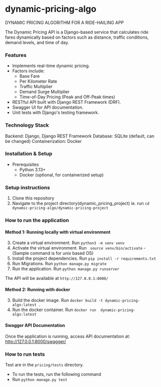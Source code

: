 # dynamic-pricing-algo
DYNAMIC PRICING ALGORITHM FOR A RIDE-HAILING APP


The Dynamic Pricing API is a Django-based service that calculates ride fares dynamically based on factors such as distance, traffic conditions, demand levels, and time of day.















### Features
- Implements real-time dynamic pricing.
- Factors include:
    - Base Fare
    - Per Kilometer Rate
    - Traffic Multiplier
    - Demand Surge Multiplier
    - Time-of-Day Pricing (Peak and Off-Peak times)
- RESTful API built with Django REST Framework (DRF).
- Swagger UI for API documentation.
- Unit tests with Django's testing framework.


### Technology Stack
Backend: Django, Django REST Framework
Database: SQLite (default, can be changed)
Containerization: Docker 


### Installation & Setup
- Prerequisites
    - Python 3.13+
    - Docker (optional, for containerized setup)

### Setup instructions
1. Clone this repository
2. Navigate to the project directory(dynamic_pricing_project) ie. run `cd dynamic-pricing-algo/dynamic-pricing-project`
### How to run the application

#### Method 1: Running locally with virtual environment
3. Create a virtual environment. Run `python3 -m venv venv`
4. Activate the virtual environment. Run ` source venv/bin/activate` - (Sample command is for unix based OS)
5. Install the project dependencies. Run `pip install -r requirements.txt`
6. Run Migrations. Run `python manage.py migrate`
7. Run the application. Run `python manage.py runserver`

The API will be available at `http://127.0.0.1:8000/`

#### Method 2: Running with docker
3. Build the docker image. Run `docker build -t dynamic-pricing-algo:latest .`
4. Run the docker container. Run `docker run  dynamic-pricing-algo:latest`


#### Swagger API Documentation
Once the application is running, access API documentation at:
http://127.0.0.1:8000/swagger/
### How to run tests
Test are in the `pricing/tests` directory. 
- To run the tests, run the following command
- Run `python manage.py test`